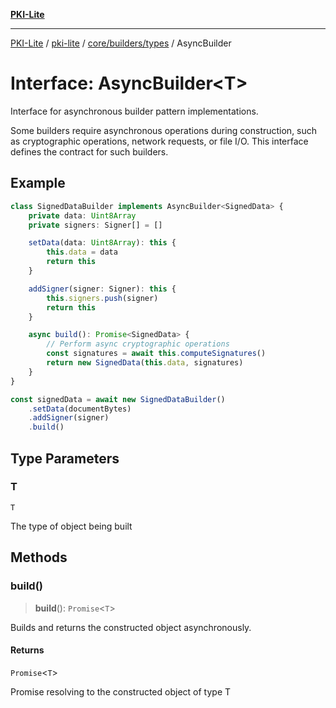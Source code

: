 [**PKI-Lite**](../../../../../README.md)

---

[PKI-Lite](../../../../../README.md) / [pki-lite](../../../../README.md) / [core/builders/types](../README.md) / AsyncBuilder

# Interface: AsyncBuilder\<T\>

Interface for asynchronous builder pattern implementations.

Some builders require asynchronous operations during construction,
such as cryptographic operations, network requests, or file I/O.
This interface defines the contract for such builders.

## Example

```typescript
class SignedDataBuilder implements AsyncBuilder<SignedData> {
    private data: Uint8Array
    private signers: Signer[] = []

    setData(data: Uint8Array): this {
        this.data = data
        return this
    }

    addSigner(signer: Signer): this {
        this.signers.push(signer)
        return this
    }

    async build(): Promise<SignedData> {
        // Perform async cryptographic operations
        const signatures = await this.computeSignatures()
        return new SignedData(this.data, signatures)
    }
}

const signedData = await new SignedDataBuilder()
    .setData(documentBytes)
    .addSigner(signer)
    .build()
```

## Type Parameters

### T

`T`

The type of object being built

## Methods

### build()

> **build**(): `Promise`\<`T`\>

Builds and returns the constructed object asynchronously.

#### Returns

`Promise`\<`T`\>

Promise resolving to the constructed object of type T
